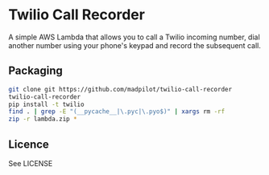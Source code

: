 # Twilio Call Recorder

A simple AWS Lambda that allows you to call a Twilio incoming number, dial another number using your phone's keypad and record the subsequent call.

## Packaging

```bash
git clone git https://github.com/madpilot/twilio-call-recorder
twilio-call-recorder
pip install -t twilio
find . | grep -E "(__pycache__|\.pyc|\.pyo$)" | xargs rm -rf
zip -r lambda.zip *
```

## Licence

See LICENSE
